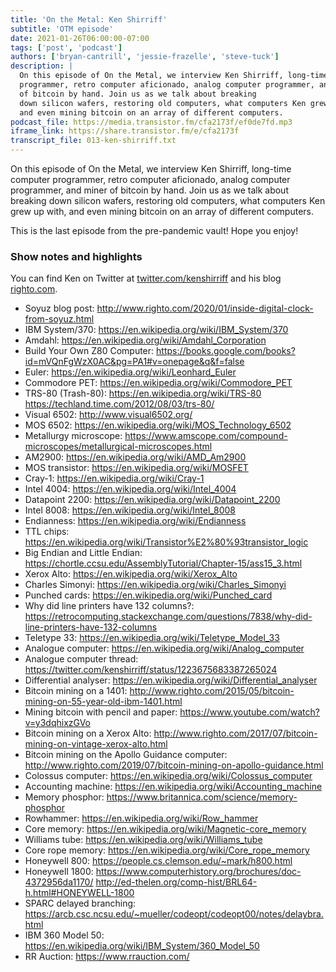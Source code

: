 ```yaml
---
title: 'On the Metal: Ken Shirriff'
subtitle: 'OTM episode'
date: 2021-01-26T06:00:00-07:00
tags: ['post', 'podcast']
authors: ['bryan-cantrill', 'jessie-frazelle', 'steve-tuck']
description: |
  On this episode of On the Metal, we interview Ken Shirriff, long-time computer
  programmer, retro computer aficionado, analog computer programmer, and miner 
  of bitcoin by hand. Join us as we talk about breaking
  down silicon wafers, restoring old computers, what computers Ken grew up with,
  and even mining bitcoin on an array of different computers.
podcast_file: https://media.transistor.fm/cfa2173f/ef0de7fd.mp3
iframe_link: https://share.transistor.fm/e/cfa2173f
transcript_file: 013-ken-shirriff.txt 
---
```


On this episode of On the Metal, we interview Ken Shirriff, long-time computer
programmer, retro computer aficionado, analog computer programmer, and miner of 
bitcoin by hand. Join us as we talk about breaking
down silicon wafers, restoring old computers, what computers Ken grew up with,
and even mining bitcoin on an array of different computers.

This is the last episode from the pre-pandemic vault! Hope you enjoy!

### Show notes and highlights

You can find Ken on Twitter at [twitter.com/kenshirriff](https://twitter.com/kenshirriff)
and his blog [righto.com](https://www.righto.com/).

- Soyuz blog post:
    http://www.righto.com/2020/01/inside-digital-clock-from-soyuz.html
- IBM System/370: https://en.wikipedia.org/wiki/IBM_System/370
- Amdahl: https://en.wikipedia.org/wiki/Amdahl_Corporation
- Build Your Own Z80 Computer:
    https://books.google.com/books?id=mVQnFgWzX0AC&pg=PA1#v=onepage&q&f=false
- Euler: https://en.wikipedia.org/wiki/Leonhard_Euler
- Commodore PET: https://en.wikipedia.org/wiki/Commodore_PET
- TRS-80 (Trash-80): https://en.wikipedia.org/wiki/TRS-80 https://techland.time.com/2012/08/03/trs-80/
- Visual 6502: http://www.visual6502.org/
- MOS 6502: https://en.wikipedia.org/wiki/MOS_Technology_6502
- Metallurgy microscope: https://www.amscope.com/compound-microscopes/metallurgical-microscopes.html
- AM2900: https://en.wikipedia.org/wiki/AMD_Am2900
- MOS transistor: https://en.wikipedia.org/wiki/MOSFET
- Cray-1: https://en.wikipedia.org/wiki/Cray-1
- Intel 4004: https://en.wikipedia.org/wiki/Intel_4004
- Datapoint 2200: https://en.wikipedia.org/wiki/Datapoint_2200
- Intel 8008: https://en.wikipedia.org/wiki/Intel_8008
- Endianness: https://en.wikipedia.org/wiki/Endianness
- TTL chips: https://en.wikipedia.org/wiki/Transistor%E2%80%93transistor_logic
- Big Endian and Little Endian:
    https://chortle.ccsu.edu/AssemblyTutorial/Chapter-15/ass15_3.html
- Xerox Alto: https://en.wikipedia.org/wiki/Xerox_Alto
- Charles Simonyi: https://en.wikipedia.org/wiki/Charles_Simonyi
- Punched cards: https://en.wikipedia.org/wiki/Punched_card
- Why did line printers have 132 columns?:
    https://retrocomputing.stackexchange.com/questions/7838/why-did-line-printers-have-132-columns
- Teletype 33: https://en.wikipedia.org/wiki/Teletype_Model_33
- Analogue computer: https://en.wikipedia.org/wiki/Analog_computer
- Analogue computer thread: https://twitter.com/kenshirriff/status/1223675683387265024
- Differential analyser: https://en.wikipedia.org/wiki/Differential_analyser
- Bitcoin mining on a 1401:
    http://www.righto.com/2015/05/bitcoin-mining-on-55-year-old-ibm-1401.html
- Mining bitcoin with pencil and paper: https://www.youtube.com/watch?v=y3dqhixzGVo
- Bitcoin mining on a Xerox Alto:
    http://www.righto.com/2017/07/bitcoin-mining-on-vintage-xerox-alto.html
- Bitcoin mining on the Apollo Guidance computer:
    http://www.righto.com/2019/07/bitcoin-mining-on-apollo-guidance.html
- Colossus computer: https://en.wikipedia.org/wiki/Colossus_computer
- Accounting machine: https://en.wikipedia.org/wiki/Accounting_machine
- Memory phosphor: https://www.britannica.com/science/memory-phosphor
- Rowhammer: https://en.wikipedia.org/wiki/Row_hammer
- Core memory: https://en.wikipedia.org/wiki/Magnetic-core_memory
- Williams tube: https://en.wikipedia.org/wiki/Williams_tube
- Core rope memory: https://en.wikipedia.org/wiki/Core_rope_memory
- Honeywell 800: https://people.cs.clemson.edu/~mark/h800.html
- Honeywell 1800: https://www.computerhistory.org/brochures/doc-4372956da1170/
    http://ed-thelen.org/comp-hist/BRL64-h.html#HONEYWELL-1800
- SPARC delayed branching:
    https://arcb.csc.ncsu.edu/~mueller/codeopt/codeopt00/notes/delaybra.html
- IBM 360 Model 50: https://en.wikipedia.org/wiki/IBM_System/360_Model_50
- RR Auction: https://www.rrauction.com/
